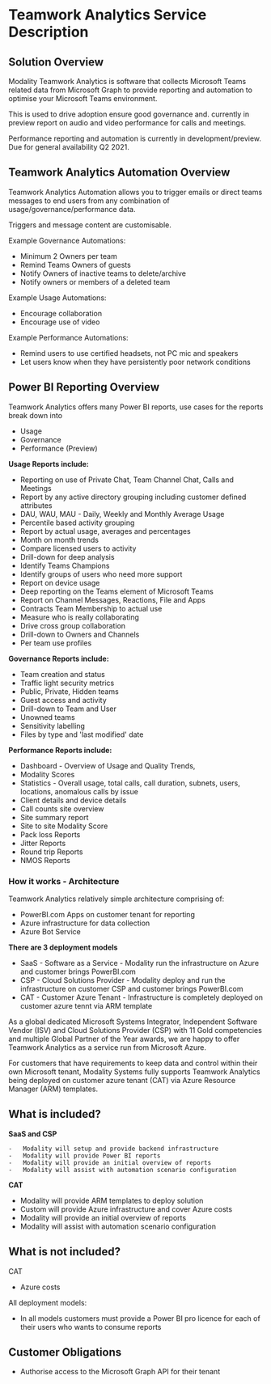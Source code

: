 

# Teamwork Analytics Service Description



## Solution Overview

Modality Teamwork Analytics is software that collects Microsoft Teams related data from Microsoft Graph to provide reporting and automation to optimise your Microsoft Teams environment.

This is used to drive adoption ensure good governance and. currently in preview report on audio and video performance for calls and meetings.

Performance reporting and automation is currently in development/preview. Due for general availability Q2 2021. 



## Teamwork Analytics Automation Overview

Teamwork Analytics Automation allows you to trigger emails or direct teams messages to end users from any combination of usage/governance/performance data.

Triggers and message content are customisable.

Example Governance Automations:

- Minimum 2 Owners per team
- Remind Teams Owners of guests
- Notify Owners of inactive teams to delete/archive
- Notify owners or members of a deleted team

Example Usage Automations:

- Encourage collaboration
- Encourage use of video

Example Performance Automations:

- Remind users to use certified headsets, not PC mic and speakers
- Let users know when they have persistently poor network conditions



## Power BI Reporting Overview

Teamwork Analytics offers many Power BI reports, use cases for the reports break down into

- Usage 
- Governance
- Performance (Preview)

**Usage Reports include:**

- Reporting on use of Private Chat, Team Channel Chat, Calls and Meetings
- Report by any active directory grouping including customer defined attributes
- DAU, WAU, MAU - Daily, Weekly and Monthly Average Usage
- Percentile based activity grouping
- Report by actual usage, averages and percentages
- Month on month trends
- Compare licensed users to activity
- Drill-down for deep analysis
- Identify Teams Champions
- Identify groups of users who need more support
- Report on device usage
- Deep reporting on the Teams element of Microsoft Teams
- Report on Channel Messages, Reactions, File and Apps
- Contracts Team Membership to actual use
- Measure who is really collaborating
- Drive cross group collaboration
- Drill-down to Owners and Channels
- Per team use profiles



**Governance Reports include:**

- Team creation and status
- Traffic light security metrics
- Public, Private, Hidden teams
- Guest access and activity
- Drill-down to Team and User
- Unowned teams
- Sensitivity labelling
- Files by type and 'last modified' date



**Performance Reports include:**

- Dashboard - Overview of Usage and Quality Trends, 
- Modality Scores
- Statistics - Overall usage, total calls, call duration, subnets, users, locations, anomalous calls by issue
- Client details and device details
- Call counts site overview
- Site summary report
- Site to site Modality Score
- Pack loss Reports
- Jitter Reports
- Round trip Reports
- NMOS Reports



### How it works - Architecture

Teamwork Analytics relatively simple architecture comprising of:

- PowerBI.com Apps on customer tenant for reporting
- Azure infrastructure for data collection
- Azure Bot Service

**There are 3 deployment models**

- SaaS - Software as a Service - Modality run the infrastructure on Azure and customer brings PowerBI.com
- CSP - Cloud Solutions Provider - Modality deploy and run the infrastructure on customer CSP and customer brings PowerBI.com
- CAT - Customer Azure Tenant - Infrastructure is completely deployed on customer azure tennt via ARM template 

As a global dedicated Microsoft Systems Integrator, Independent Software Vendor (ISV) and Cloud Solutions Provider (CSP) with 11 Gold competencies and multiple Global Partner of the Year awards, we are happy to offer Teamwork Analytics as a service run from Microsoft Azure.

For customers that have requirements to keep data and control within their own Microsoft tenant, Modality Systems fully supports Teamwork Analytics being deployed on customer azure tenant (CAT) via Azure Resource Manager (ARM) templates.



## What is included?

**SaaS and CSP**

	-	Modality will setup and provide backend infrastructure
	-	Modality will provide Power BI reports
	-	Modality will provide an initial overview of reports
	-	Modality will assist with automation scenario configuration

**CAT**

 -	Modality will provide ARM templates to deploy solution
 -	Custom will provide Azure infrastructure and cover Azure costs
 -	Modality will provide an initial overview of reports
 -	Modality will assist with automation scenario configuration

## What is not included?

CAT

- Azure costs

All deployment models:

- In all models customers must provide a Power BI pro licence for each of their users who wants to consume reports



## Customer Obligations

- Authorise access to the Microsoft Graph API for their tenant